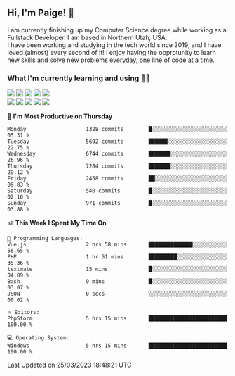## Hi, I'm Paige! :vulcan_salute:

I am currently finishing up my Computer Science degree while working as a Fullstack Developer. I am based in Northern Utah, USA. \
I have been working and studying in the tech world since 2019, and I have loved (almost) every second of it! I enjoy having the opprotunity to learn new skills and solve new problems everyday, one line of code at a time.  

### What I'm currently learning and using :woman_technologist:
![](https://img.shields.io/badge/Laravel-FF2D20?style=for-the-badge&logo=laravel&logoColor=white) 
![](https://img.shields.io/badge/PHP-777BB4?style=for-the-badge&logo=php&logoColor=white)
![](https://img.shields.io/badge/Vue.js-35495E?style=for-the-badge&logo=vuedotjs&logoColor=4FC08D) 
![](https://img.shields.io/badge/MySQL-005C84?style=for-the-badge&logo=mysql&logoColor=white) 
![](https://img.shields.io/badge/Tailwind_CSS-38B2AC?style=for-the-badge&logo=tailwind-css&logoColor=white) \
![](https://img.shields.io/badge/Python-FFD43B?style=for-the-badge&logo=python&logoColor=blue)
![](https://img.shields.io/badge/Django-092E20?style=for-the-badge&logo=django&logoColor=green)
![](https://img.shields.io/badge/Kotlin-0095D5?&style=for-the-badge&logo=kotlin&logoColor=white)
![](https://img.shields.io/badge/Java-ED8B00?style=for-the-badge&logo=java&logoColor=white)
![](https://img.shields.io/badge/Haskell-5D4F85?style=for-the-badge&logo=haskell&logoColor=white) 

<!--START_SECTION:waka-->
📅 **I'm Most Productive on Thursday** 

```text
Monday                   1328 commits        █░░░░░░░░░░░░░░░░░░░░░░░░   05.31 % 
Tuesday                  5692 commits        ██████░░░░░░░░░░░░░░░░░░░   22.75 % 
Wednesday                6744 commits        ███████░░░░░░░░░░░░░░░░░░   26.96 % 
Thursday                 7284 commits        ███████░░░░░░░░░░░░░░░░░░   29.12 % 
Friday                   2458 commits        ██░░░░░░░░░░░░░░░░░░░░░░░   09.83 % 
Saturday                 540 commits         █░░░░░░░░░░░░░░░░░░░░░░░░   02.16 % 
Sunday                   971 commits         █░░░░░░░░░░░░░░░░░░░░░░░░   03.88 % 
```


📊 **This Week I Spent My Time On** 

```text
💬 Programming Languages: 
Vue.js                   2 hrs 58 mins       ██████████████░░░░░░░░░░░   56.65 % 
PHP                      1 hr 51 mins        █████████░░░░░░░░░░░░░░░░   35.36 % 
textmate                 15 mins             █░░░░░░░░░░░░░░░░░░░░░░░░   04.89 % 
Bash                     9 mins              █░░░░░░░░░░░░░░░░░░░░░░░░   03.07 % 
JSON                     0 secs              ░░░░░░░░░░░░░░░░░░░░░░░░░   00.02 % 

🔥 Editors: 
PhpStorm                 5 hrs 15 mins       █████████████████████████   100.00 % 

💻 Operating System: 
Windows                  5 hrs 15 mins       █████████████████████████   100.00 % 
```


 Last Updated on 25/03/2023 18:48:21 UTC
<!--END_SECTION:waka-->
